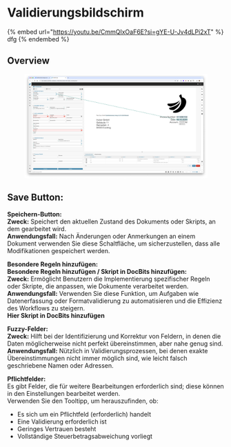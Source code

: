 # Validierungsbildschirm



{% embed url="https://youtu.be/CmmQIxOaF6E?si=gYE-U-Jv4dLPi2xT" %}
dfg
{% endembed %}

## Overview

<div data-full-width="false">

<figure><img src="../../.gitbook/assets/Bildschirmfoto 2024-05-10 um 07.58.15.png" alt=""><figcaption></figcaption></figure>

</div>

## **Save Button:**

**Speichern-Button:**\
**Zweck:** Speichert den aktuellen Zustand des Dokuments oder Skripts, an dem gearbeitet wird.\
**Anwendungsfall:** Nach Änderungen oder Anmerkungen an einem Dokument verwenden Sie diese Schaltfläche, um sicherzustellen, dass alle Modifikationen gespeichert werden.

**Besondere Regeln hinzufügen:**\
**Besondere Regeln hinzufügen / Skript in DocBits hinzufügen:**\
**Zweck:** Ermöglicht Benutzern die Implementierung spezifischer Regeln oder Skripte, die anpassen, wie Dokumente verarbeitet werden.\
**Anwendungsfall:** Verwenden Sie diese Funktion, um Aufgaben wie Datenerfassung oder Formatvalidierung zu automatisieren und die Effizienz des Workflows zu steigern.\
**Hier Skript in DocBits hinzufügen**

**Fuzzy-Felder:**\
**Zweck:** Hilft bei der Identifizierung und Korrektur von Feldern, in denen die Daten möglicherweise nicht perfekt übereinstimmen, aber nahe genug sind.\
**Anwendungsfall:** Nützlich in Validierungsprozessen, bei denen exakte Übereinstimmungen nicht immer möglich sind, wie leicht falsch geschriebene Namen oder Adressen.

**Pflichtfelder:**\
Es gibt Felder, die für weitere Bearbeitungen erforderlich sind; diese können in den Einstellungen bearbeitet werden.\
Verwenden Sie den Tooltipp, um herauszufinden, ob:

* Es sich um ein Pflichtfeld (erforderlich) handelt
* Eine Validierung erforderlich ist
* Geringes Vertrauen besteht
* Vollständige Steuerbetragsabweichung vorliegt
